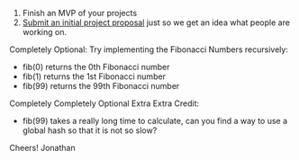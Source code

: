 1. Finish an MVP of your projects
2. [Submit an initial project proposal](https://docs.google.com/forms/d/1BhDvoBUGFbrqAqHZA7PAtlWKNfI0l6zjlZkglbMT5tE/viewform) just so we get an idea what people are working on.

Completely Optional:
Try implementing the Fibonacci Numbers recursively:
- fib(0) returns the 0th Fibonacci number
- fib(1) returns the 1st Fibonacci number
- fib(99) returns the 99th Fibonacci number

Completely Completely Optional Extra Extra Credit:
- fib(99) takes a really long time to calculate, can you find a way to use a global hash so that it is not so slow?

Cheers!
Jonathan